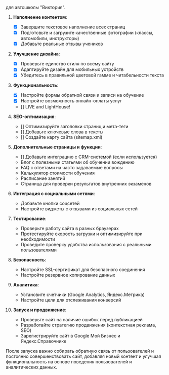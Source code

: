 для автошколы "Виктория". 

1. **Наполнение контентом**:
    
    - [x] Завершите текстовое наполнение всех страниц
    - [x] Подготовьте и загрузите качественные фотографии (классы, автомобили, инструкторы)
    - [x] Добавьте реальные отзывы учеников
2. **Улучшение дизайна**:
    
    - [x] Проверьте единство стиля по всему сайту
    - [x] Адаптируйте дизайн для мобильных устройств
    - [x] Убедитесь в правильной цветовой гамме и читабельности текста
3. **Функциональность**:
    
    - [x] Настройте формы обратной связи и записи на обучение
    - [x] Настройте возможность онлайн-оплаты услуг 
    - [] LIVE and LightHouse!
4. **SEO-оптимизация**:
    
    - [] Оптимизируйте заголовки страниц и мета-теги
    - [] Добавьте ключевые слова в тексты
    - [] Создайте карту сайта (sitemap.xml)
5. **Дополнительные страницы и функции**:

    - [] Добавьте интеграцию с CRM-системой (если используется)
    - Блог с полезными статьями об обучении вождению
    - FAQ с ответами на часто задаваемые вопросы
    - Калькулятор стоимости обучения
    - Расписание занятий
    - Страница для проверки результатов внутренних экзаменов
6. **Интеграция с социальными сетями**:
    
    - Добавьте кнопки соцсетей
    - Настройте виджеты с отзывами из социальных сетей
7. **Тестирование**:
    
    - Проверьте работу сайта в разных браузерах
    - Протестируйте скорость загрузки и оптимизируйте при необходимости
    - Проведите проверку удобства использования с реальными пользователями
8. **Безопасность**:
    
    - Настройте SSL-сертификат для безопасного соединения
    - Настройте резервное копирование данных
9. **Аналитика**:
    
    - Установите счетчики (Google Analytics, Яндекс.Метрика)
    - Настройте цели для отслеживания конверсий
10. **Запуск и продвижение**:
    
    - Проверьте сайт на наличие ошибок перед публикацией
    - Разработайте стратегию продвижения (контекстная реклама, SEO)
    - Зарегистрируйте сайт в Google Мой Бизнес и Яндекс.Справочнике

После запуска важно собирать обратную связь от пользователей и постоянно совершенствовать сайт, добавляя новый контент и улучшая функциональность на основе поведения пользователей и аналитических данных.

